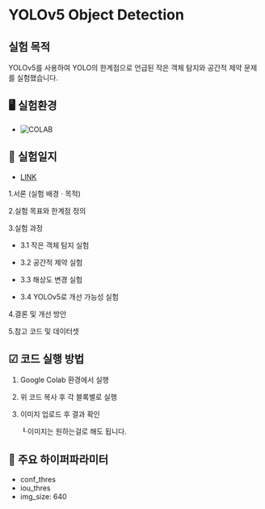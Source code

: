 # YOLOv5 Object Detection

## 실험 목적
YOLOv5를 사용하여 YOLO의 한계점으로 언급된 작은 객체 탐지와 공간적 제약 문제를 실험했습니다.

## 🖥️ 실험환경
* ![COLAB](https://img.shields.io/badge/Colab-F9AB00?style=for-the-badge&logo=googlecolab&color=525252)

## 📝 실험일지
* [LINK](https://so-fast.tistory.com/entry/YOLO%EC%9D%98-%ED%95%9C%EA%B3%84%EC%A0%90-%EC%8B%A4%ED%97%98-%EB%B0%8F-%EB%B6%84%EC%84%9D-%EC%9E%91%EC%9D%80%EA%B0%9D%EC%B2%B4%ED%83%90%EC%A7%80%EC%99%80-%EA%B3%B5%EA%B0%84%EC%A0%81-%EC%A0%9C%EC%95%BD)


1.서론 (실험 배경 · 목적)


2.실험 목표와 한계점 정의

3.실험 과정

- 3.1 작은 객체 탐지 실험

- 3.2 공간적 제약 실험

- 3.3 해상도 변경 실험

- 3.4 YOLOv5로 개선 가능성 실험

4.결론 및 개선 방안


5.참고 코드 및 데이터셋


## ☑ 코드 실행 방법
1. Google Colab 환경에서 실행
2. 위 코드 복사 후 각 블록별로 실행
3. 이미지 업로드 후 결과 확인
   
   ┖이미지는 원하는걸로 해도 됩니다.

   

## 📌 주요 하이퍼파라미터
- conf_thres
- iou_thres
- img_size: 640
